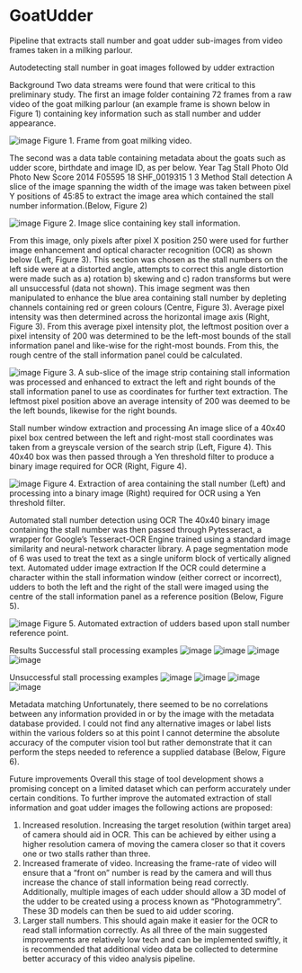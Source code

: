 # GoatUdder
Pipeline that extracts stall number and goat udder sub-images from video frames taken in a milking parlour. 

Autodetecting stall number in goat images followed by udder extraction

Background
Two data streams were found that were critical to this preliminary study. 
The first an image folder containing 72 frames from a raw video of the goat milking parlour (an example frame is shown below in Figure 1) containing key information such as stall number and udder appearance.

![image](https://user-images.githubusercontent.com/75072026/136539551-74e4a401-36dc-450c-ab40-bb00843a0cb3.png)
Figure 1. Frame from goat milking video.

The second was a data table containing metadata about the goats such as udder score, birthdate and image ID, as per below.
Year     	Tag  		Stall    	Photo Old  	Photo New 	Score 
2014  	F05595    	 18  	SHF_0019315    1       		3
Method
Stall detection
A slice of the image spanning the width of the image was taken between pixel Y positions of 45:85 to extract the image area which contained the stall number information.(Below, Figure 2)

![image](https://user-images.githubusercontent.com/75072026/136539596-65f60cb9-5853-41fe-ac54-cd5bf7753527.png) 
Figure 2. Image slice containing key stall information.

From this image, only pixels after pixel X position 250 were used for further image enhancement and optical character recognition (OCR) as shown below (Left, Figure 3). This section was chosen as the stall numbers on the left side were at a distorted angle, attempts to correct this angle distortion were made such as a) rotation b) skewing and c) radon transforms but were all unsuccessful (data not shown). This image segment was then manipulated to enhance the blue area containing stall number by depleting channels containing red or green colours (Centre, Figure 3). Average pixel intensity was then determined across the horizontal image axis (Right, Figure 3). From this average pixel intensity plot, the leftmost position over a pixel intensity of 200 was determined to be the left-most bounds of the stall information panel and like-wise for the right-most bounds. From this, the rough centre of the stall information panel could be calculated.

![image](https://user-images.githubusercontent.com/75072026/136539615-9328a009-fc5c-4069-bb97-4b450e71fa10.png) 
Figure 3. A sub-slice of the image strip containing stall information was processed and enhanced to extract the left and right bounds of the stall information panel to use as coordinates for further text extraction. The leftmost pixel position above an average intensity of 200 was deemed to be the left bounds, likewise for the right bounds.

Stall number window extraction and processing
An image slice of a 40x40 pixel box centred between the left and right-most stall coordinates was taken from a greyscale version of the search strip (Left, Figure 4). This 40x40 box was then passed through a Yen threshold filter to produce a binary image required for OCR (Right, Figure 4).

![image](https://user-images.githubusercontent.com/75072026/136539646-c99c1495-adc5-4302-a264-5f07d7467462.png) 
Figure 4. Extraction of area containing the stall number (Left) and processing into a binary image (Right) required for OCR using a Yen threshold filter.

Automated stall number detection using OCR
The 40x40 binary image containing the stall number was then passed through Pytesseract, a wrapper for Google’s Tesseract-OCR Engine trained using a standard image similarity and neural-network character library. A page segmentation mode of 6 was used to treat the text as a single uniform block of vertically aligned text.
Automated udder image extraction
If the OCR could determine a character within the stall information window (either correct or incorrect), udders to both the left and the right of the stall were imaged using the centre of the stall information panel as a reference position (Below, Figure 5).

![image](https://user-images.githubusercontent.com/75072026/136539671-e3a6547c-a270-4ce0-99e6-81727348fece.png) 
Figure 5. Automated extraction of udders based upon stall number reference point.

Results
Successful stall processing examples
![image](https://user-images.githubusercontent.com/75072026/136539722-23bb8661-63f7-492c-9317-d33048d28176.png)
![image](https://user-images.githubusercontent.com/75072026/136539742-5834ef6d-b45f-4b49-a199-a63d9536c8d8.png)
![image](https://user-images.githubusercontent.com/75072026/136539750-a4867493-8344-4448-b455-804402f73d0e.png)
![image](https://user-images.githubusercontent.com/75072026/136539763-dfa7ab98-154d-46fb-88c8-a378d039c994.png)
  
   

Unsuccessful stall processing examples
![image](https://user-images.githubusercontent.com/75072026/136539799-8cbeb650-b80e-471f-b224-f40f067a9493.png)
![image](https://user-images.githubusercontent.com/75072026/136539809-6878ed0e-0522-4d62-a897-5f5b828e6318.png)
![image](https://user-images.githubusercontent.com/75072026/136539818-347309fb-85e5-43e5-924f-09ecad7884fa.png)
![image](https://user-images.githubusercontent.com/75072026/136539835-1bae4198-b92a-4213-b164-3e966dda7d9b.png)
   
   
Metadata matching
Unfortunately, there seemed to be no correlations between any information provided in or by the image with the metadata database provided. I could not find any alternative images or label lists within the various folders so at this point I cannot determine the absolute accuracy of the computer vision tool but rather demonstrate that it can perform the steps needed to reference a supplied database (Below, Figure 6).
 
Future improvements
Overall this stage of tool development shows a promising concept on a limited dataset which can perform accurately under certain conditions. To further improve the automated extraction of stall information and goat udder images the following actions are proposed:
1)	Increased resolution. Increasing the target resolution (within target area) of camera should aid in OCR. This can be achieved by either using a higher resolution camera of moving the camera closer so that it covers one or two stalls rather than three. 
2)	Increased framerate of video. Increasing the frame-rate of video will ensure that a “front on” number is read by the camera and will thus increase the chance of stall information being read correctly. Additionally, multiple images of each udder should allow a 3D model of the udder to be created using a process known as “Photogrammetry”. These 3D models can then be sued to aid udder scoring.
3)	Larger stall numbers. This should again make it easier for the OCR to read stall information correctly.
As all three of the main suggested improvements are relatively low tech and can be implemented swiftly, it is recommended that additional video data be collected to determine better accuracy of this video analysis pipeline.
